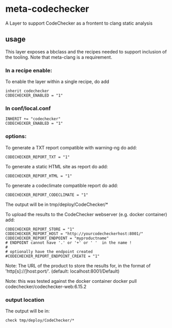 
# meta-codechecker

A Layer to support CodeChecker as a frontent to clang static analysis


## usage

This layer exposes a bbclass and the recipes needed to support inclusion of the tooling.
Note that meta-clang is a requirement.

### In a recipe enable:

To enable the layer within a single recipe, do add

    inherit codechecker
    CODECHECKER_ENABLED = "1"

 ### In conf/local.conf
    INHERIT += "codechecker"
    CODECHECKER_ENABLED = "1"

### options:

To generate a TXT report compatible with warning-ng do add:

    CODECHECKER_REPORT_TXT = "1"

To generate a static HTML site as report do add:

    CODECHECKER_REPORT_HTML = "1"

To generate a codeclimate compatible report do add:

    CODECHECKER_REPORT_CODECLIMATE = "1"

The output will be in tmp/deploy/CodeChecker/*

To upload the results to the CodeChecker webserver (e.g. docker container) add:

    CODECHECKER_REPORT_STORE = "1"
    CODECHECKER_REPORT_HOST = "http://yourcodecheckerhost:8001/"
    CODECHECKER_REPORT_ENDPOINT = "myproductname"
    # ENDPOINT cannot have '.' or '+' or ' '  in the name !
    #
    # optionally have the endpoint created
    #CODECHECKER_REPORT_ENDPOINT_CREATE = "1"

Note:  The URL of the product to store the results for, in the format of
'http[s]://]host:port/'. (default: localhost:8001/Default)

Note: this was tested against the docker container
  docker pull codechecker/codechecker-web:6.15.2

### output location

The output will be in:

    check tmp/deploy/CodeChecker/*


